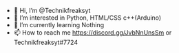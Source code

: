 - 👋 Hi, I’m @Technikfreaksyt
- 👀 I’m interested in Python, HTML/CSS c++(Arduino)
- 🌱 I’m currently learning Nothing
- 📫 How to reach me  https://discord.gg/JvbNnUnsSm or Technikfreaksyt#7724

